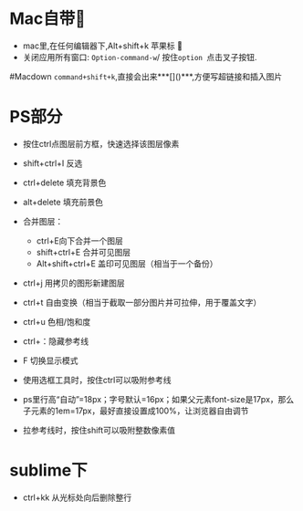 # Mac自带
* mac里,在任何编辑器下,Alt+shift+k  苹果标 
* 关闭应用所有窗口:
`Option-command-w`/
按住`option `点击叉子按钮.

#Macdown
`command+shift+k`,直接会出来***\[]()***,方便写超链接和插入图片

# PS部分
* 按住ctrl点图层前方框，快速选择该图层像素
- shift+ctrl+I  反选
- ctrl+delete  填充背景色
- alt+delete  填充前景色

- 合并图层：
    - ctrl+E向下合并一个图层
    - shift+ctrl+E  合并可见图层
    - Alt+shift+ctrl+E 盖印可见图层（相当于一个备份）
- ctrl+j  用拷贝的图形新建图层
- ctrl+t  自由变换（相当于截取一部分图片并可拉伸，用于覆盖文字）
- ctrl+u  色相/饱和度
- ctrl+：隐藏参考线
- F  切换显示模式

- 使用选框工具时，按住ctrl可以吸附参考线
- ps里行高“自动”=18px；字号默认=16px；如果父元素font-size是17px，那么子元素的1em=17px，最好直接设置成100%，让浏览器自由调节
- 拉参考线时，按住shift可以吸附整数像素值


# sublime下
* ctrl+kk  从光标处向后删除整行
